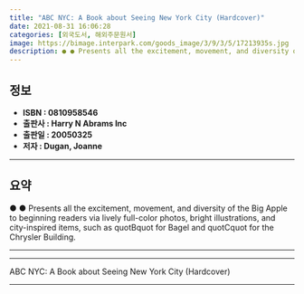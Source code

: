 ```yaml
---
title: "ABC NYC: A Book about Seeing New York City (Hardcover)"
date: 2021-08-31 16:06:28
categories: [외국도서, 해외주문원서]
image: https://bimage.interpark.com/goods_image/3/9/3/5/17213935s.jpg
description: ● ● Presents all the excitement, movement, and diversity of the Big Apple to beginning readers via lively full-color photos, bright illustrations, and city-in
---
```


## **정보**

- **ISBN : 0810958546**
- **출판사 : Harry N Abrams Inc**
- **출판일 : 20050325**
- **저자 : Dugan, Joanne**

------



## **요약**

●  ●  Presents all the excitement, movement, and diversity of the Big Apple to beginning readers via lively full-color photos, bright illustrations, and city-inspired items, such as quotBquot for Bagel and quotCquot for the Chrysler Building.

------



------


ABC NYC: A Book about Seeing New York City (Hardcover) 

------


